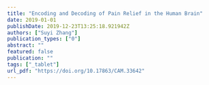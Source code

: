 ```yaml
---
title: "Encoding and Decoding of Pain Relief in the Human Brain"
date: 2019-01-01
publishDate: 2019-12-23T13:25:18.921942Z
authors: ["Suyi Zhang"]
publication_types: ["0"]
abstract: ""
featured: false
publication: ""
tags: ["_tablet"]
url_pdf: "https://doi.org/10.17863/CAM.33642"
---
```


